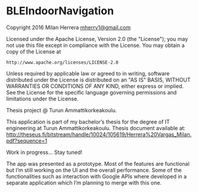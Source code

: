 # BLEIndoorNavigation

Copyright 2016 Milan Herrera <mherrv1@gmail.com>

Licensed under the Apache License, Version 2.0 (the "License");
you may not use this file except in compliance with the License.
You may obtain a copy of the License at

    http://www.apache.org/licenses/LICENSE-2.0

Unless required by applicable law or agreed to in writing, software
distributed under the License is distributed on an "AS IS" BASIS,
WITHOUT WARRANTIES OR CONDITIONS OF ANY KIND, either express or implied.
See the License for the specific language governing permissions and
limitations under the License.

Thesis project @ Turun Ammattikorkeakoulu.

This application is part of my bachelor’s thesis for the degree of IT engineering at Turun Ammattikorkeakoulu. Thesis document available at: http://theseus.fi/bitstream/handle/10024/105619/Herrera%20Vargas_Milan.pdf?sequence=1

Work in progress… Stay tuned!

The app was presented as a prototype. Most of the features are functional but I’m still working on the UI and the overall performance. Some of the functionalities such as interaction with Google APIs where developed in a separate application which I’m planning to merge with this one. 



